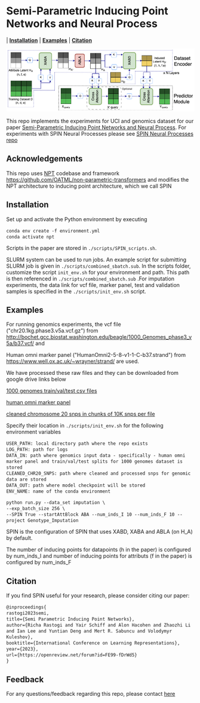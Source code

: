 # Semi-Parametric Inducing Point Networks and Neural Process

| **[Installation](#installation)**
| **[Examples](#examples)**
| **[Citation](#citation)**


<img src="SPIN_arch.png" alt="SPIN Architecture">

This repo implements the experiments for UCI and genomics dataset for our paper [Semi-Parametric Inducing Point Networks and Neural Process](https://openreview.net/forum?id=FE99-fDrWd5).
For experiments with SPIN Neural Processes please see [SPIN Neural Processes repo](https://github.com/yair-schiff/IPNP) 

## Acknowledgements

This repo uses [NPT](https://arxiv.org/pdf/2106.02584.pdf) codebase and framework https://github.com/OATML/non-parametric-transformers  and modifies the NPT architecture to inducing point architecture, which we call SPIN

## Installation

Set up and activate the Python environment by executing

```
conda env create -f environment.yml
conda activate npt
```
Scripts in the paper are stored in ```./scripts/SPIN_scripts.sh```. 

SLURM system can be used to run jobs. An example script for submitting SLURM job is given in ```./scripts/combined_sbatch.sub```.
In the scripts folder, customize the script ```init_env.sh``` for your environment and path. This path is then referenced in ```./scripts/combined_sbatch.sub``` .For imputation experiments, the data link for vcf file, marker panel, test and validation samples is specified in the ```./scripts/init_env.sh``` script.


## Examples
For running genomics experiments, the vcf file ("chr20.1kg.phase3.v5a.vcf.gz") from http://bochet.gcc.biostat.washington.edu/beagle/1000_Genomes_phase3_v5a/b37.vcf/ and

Human omni marker panel ("HumanOmni2-5-8-v1-1-C-b37.strand") from  https://www.well.ox.ac.uk/~wrayner/strand/ are used.

We have processed these raw files and they can be downloaded from google drive links below

[1000 genomes train/val/test csv files](https://drive.google.com/drive/u/0/folders/1t7UP1Fy9RmQeg-E3NhZKjv5I44HqCOAM)

[human omni marker panel](https://drive.google.com/drive/u/0/folders/1Z75sDGBJyld9nMKidBBMTHLJsEEZg5Fa)

[cleaned chromosome 20 snps in chunks of 10K snps per file](https://drive.google.com/drive/u/0/folders/1d3gBIpDmozOc-_LS-8vxZcs2RvjvqAZS)


Specify their location in ```./scripts/init_env.sh``` for the following environment variables
```
USER_PATH: local directory path where the repo exists
LOG_PATH: path for logs
DATA_IN: path where genomics input data - specifically - human omni marker panel and train/val/test splits for 1000 genomes dataset is stored
CLEANED_CHR20_SNPS: path where cleaned and processed snps for genomic data are stored
DATA_OUT: path where model checkpoint will be stored
ENV_NAME: name of the conda environment
```

```
python run.py --data_set imputation \
--exp_batch_size 256 \
--SPIN True --startAttBlock ABA --num_inds_I 10 --num_inds_F 10 --project Genotype_Imputation
```
SPIN is the configuration of SPIN that uses XABD, XABA and ABLA (on H_A) by default. 

The number of inducing points for datapoints (h in the paper) is configured by num_inds_I and number of inducing points for attributs (f in the paper) is configured by num_inds_F

## Citation
If you find SPIN useful for your research, please consider citing our paper:
```
@inproceedings{
rastogi2023semi,
title={Semi Parametric Inducing Point Networks},
author={Richa Rastogi and Yair Schiff and Alon Hacohen and Zhaozhi Li and Ian Lee and Yuntian Deng and Mert R. Sabuncu and Volodymyr Kuleshov},
booktitle={International Conference on Learning Representations},
year={2023},
url={https://openreview.net/forum?id=FE99-fDrWd5}
}
```

## Feedback
For any questions/feedback regarding this repo, please contact [here](rr568@cornell.edu)